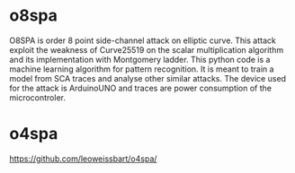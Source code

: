 # o8spa
O8SPA is order 8 point side-channel attack on elliptic curve. 
This attack exploit the weakness of Curve25519 on the scalar multiplication algorithm and its implementation with Montgomery ladder. 
This python code is a machine learning algorithm for pattern recognition. It is meant to train a model from SCA traces and analyse other similar attacks. The device used for the attack is ArduinoUNO and traces are power consumption of the microcontroler.

# o4spa
https://github.com/leoweissbart/o4spa/
